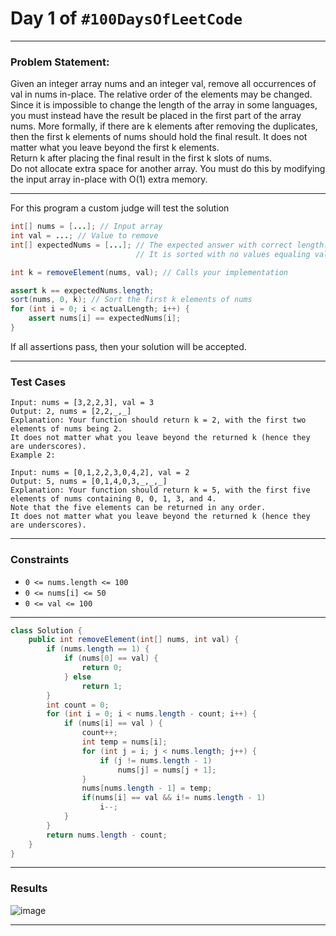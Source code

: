 # Day 1 of `#100DaysOfLeetCode`

___
### Problem Statement:  
Given an integer array nums and an integer val, remove all occurrences of val in nums in-place. The relative order of the elements may be changed.  
Since it is impossible to change the length of the array in some languages, you must instead have the result be placed in the first part of the array nums. More formally, if there are k elements after removing the duplicates, then the first k elements of nums should hold the final result. It does not matter what you leave beyond the first k elements.  
Return k after placing the final result in the first k slots of nums.  
Do not allocate extra space for another array. You must do this by modifying the input array in-place with O(1) extra memory.
___

For this program a custom judge will test the solution
```java 
int[] nums = [...]; // Input array
int val = ...; // Value to remove
int[] expectedNums = [...]; // The expected answer with correct length.
                            // It is sorted with no values equaling val.

int k = removeElement(nums, val); // Calls your implementation

assert k == expectedNums.length;
sort(nums, 0, k); // Sort the first k elements of nums
for (int i = 0; i < actualLength; i++) {
    assert nums[i] == expectedNums[i];
}
```
If all assertions pass, then your solution will be accepted.
___

### Test Cases
```
Input: nums = [3,2,2,3], val = 3
Output: 2, nums = [2,2,_,_]
Explanation: Your function should return k = 2, with the first two elements of nums being 2.
It does not matter what you leave beyond the returned k (hence they are underscores).
Example 2:
```
```
Input: nums = [0,1,2,2,3,0,4,2], val = 2
Output: 5, nums = [0,1,4,0,3,_,_,_]
Explanation: Your function should return k = 5, with the first five elements of nums containing 0, 0, 1, 3, and 4.
Note that the five elements can be returned in any order.
It does not matter what you leave beyond the returned k (hence they are underscores).
```
___

### Constraints 
* `0 <= nums.length <= 100`  
* `0 <= nums[i] <= 50`  
* `0 <= val <= 100`  
___

```java
class Solution {
    public int removeElement(int[] nums, int val) {
        if (nums.length == 1) {
            if (nums[0] == val) {
                return 0;
            } else
                return 1;
        }
        int count = 0;
        for (int i = 0; i < nums.length - count; i++) {
            if (nums[i] == val ) {
                count++;
                int temp = nums[i];
                for (int j = i; j < nums.length; j++) {
                    if (j != nums.length - 1)
                        nums[j] = nums[j + 1];
                }
                nums[nums.length - 1] = temp;
                if(nums[i] == val && i!= nums.length - 1) 
                    i--;
            }
        }
        return nums.length - count;
    }
}
```
___
### Results
![image](https://user-images.githubusercontent.com/31382363/200379057-77760859-8645-4ae2-b79c-257caf5545ad.png)
___



